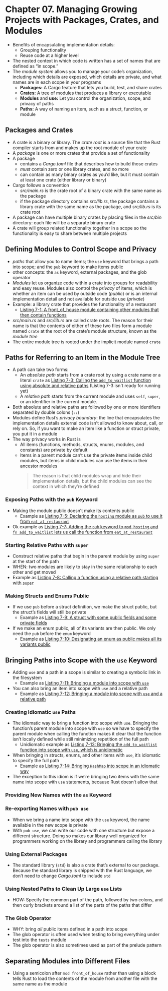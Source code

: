 # Chapter 07. Managing Growing Projects with Packages, Crates, and Modules

- Benefits of encapsulating implementation details:
    - Grouping functionality
    - Reuse code at a higher level
- The nested context in which code is written has a set of names that are defined as “in scope.”
- The *module system* allows you to manage your code’s organization, including which details are exposed, which details are private, and what names are in each scope in your programs
    * **Packages:** A Cargo feature that lets you build, test, and share crates
    * **Crates:** A tree of modules that produces a library or executable
    * **Modules** and **use:** Let you control the organization, scope, and
    privacy of paths
    * **Paths:** A way of naming an item, such as a struct, function, or module

## Packages and Crates
- A crate is a binary or library. The *crate root* is a source file that the Rust
compiler starts from and makes up the root module of your crate
- A *package* is one or more crates that provide a set of functionality
- A package 
  - contains a *Cargo.toml* file that describes how to build those crates
  - *must* contain zero or one library crates, and no more
  - can contain as many binary crates as you’d like, but it must contain at least one crate (either library or binary)
- Cargo follows a convention 
  - *src/main.rs* is the crate root of a binary crate with the same name as the package
  - if the package directory contains *src/lib.rs*, the package contains a library crate with the same name as the package, and *src/lib.rs* is its crate root
- A package can have multiple binary crates by placing files in the *src/bin* directory: each file will be a separate binary crate
- A crate will group related functionality together in a scope so the functionality is easy to share between multiple projects

## Defining Modules to Control Scope and Privacy
- *paths* that allow you to name items; the `use` keyword that brings a path into scope; and the `pub` keyword to make items public
- other concepts: the `as` keyword, external packages, and the glob operator
- *Modules* let us organize code within a crate into groups for readability and
easy reuse. Modules also control the *privacy* of items, which is whether an
item can be used by outside code (*public*) or is an internal implementation
detail and not available for outside use (*private*)
- Example: a library crate that provides the functionality of a restaurant
    - [Listing 7-1: A front_of_house module containing other modules that then contain functions](listings/_01/src/lib.rs)
- *src/main.rs* and *src/lib.rs* are called crate
roots. The reason for their name is that the contents of either of these two
files form a module named `crate` at the root of the crate’s module structure,
known as the *module tree*
- The entire module tree is rooted under the implicit module named `crate`

## Paths for Referring to an Item in the Module Tree
- A path can take two forms:
    * An *absolute path* starts from a crate root by using a crate name or a
    literal `crate` as [Listing 7-3: Calling the `add_to_waitlist` function using absolute and relative paths](./listings/_03/src/lib.rs) (Listing 7-3 isn't ready for running yet)
    * A *relative path* starts from the current module and uses `self`, `super`, or
    an identifier in the current module.
- Both absolute and relative paths are followed by one or more identifiers separated by double colons (`::`)
- Modules define Rust’s
*privacy boundary*: the line that encapsulates the implementation details
external code isn’t allowed to know about, call, or rely on. So, if you want to
make an item like a function or struct private, you put it in a module
- The way privacy works in Rust is 
  - All items (functions, methods, structs, enums, modules, and constants) are private by default 
  - Items in a parent module can’t use the private items inside child modules, but items in child modules can use the items in their ancestor modules
    > The reason is that child modules wrap and hide their implementation details, but the child modules can see the context in which they’re defined

### Exposing Paths with the `pub` Keyword
- Making the module public doesn’t make its contents public
  - Example as [Listing 7-5: Declaring the `hosting` module as `pub` to use it from `eat_at_restaurant`](./listings/_05/src/lib.rs)
- Ok example as [Listing 7-7: Adding the `pub` keyword to `mod hosting` and `fn add_to_waitlist` lets us call the function from `eat_at_restaurant`](./listings/_07/src/lib.rs)

### Starting Relative Paths with `super`
- Construct relative paths that begin in the parent module by using `super` at the start of the path
- WHEN: two modules are likely to stay in the same relationship to each other and get moved
- Example as [Listing 7-8: Calling a function using a relative path starting with `super`](./listings/_08/src/main.rs)

### Making Structs and Enums Public
- If we use `pub` before a struct definition, we make the struct public, but the struct’s fields will still be private
    - Example as [Listing 7-9: A struct with some public fields and some private fields](./listings/_09/src/lib.rs)
- If we make an enum public, all of its variants are then public. We only need the `pub` before the `enum` keyword
    - Example as [Listing 7-10: Designating an enum as public makes all its variants public](./listings/_10/src/lib.rs)

## Bringing Paths into Scope with the `use` Keyword
- Adding `use` and a path in a scope is similar to creating a symbolic link in the filesystem
    - Example as [Listing 7-11: Bringing a module into scope with `use`](./listings/_11/src/lib.rs)
- You can also bring an item into scope with `use` and a relative path
    - Example as [Listing 7-12: Bringing a module into scope with `use` and a relative path](./listings/_12/src/lib.rs)

### Creating Idiomatic `use` Paths
- The idiomatic way to bring a function into scope with `use`. Bringing the
function’s parent module into scope with `use` so we have to specify the parent
module when calling the function makes it clear that the function isn’t locally
defined while still minimizing repetition of the full path
    -  Unidiomatic example as [Listing 7-13: Bringing the `add_to_waitlist` function into scope with `use`, which is unidiomatic](./listings/_13/src/lib.rs)
- When bringing in structs, enums, and other items with `use`, it’s idiomatic to specify the full path
    - Example as [Listing 7-14: Bringing `HashMap` into scope in an idiomatic way](./listings/_14/src/main.rs)
- The exception to this idiom is if we’re bringing two items with the same name into scope with `use` statements, because Rust doesn’t allow that

### Providing New Names with the `as` Keyword

### Re-exporting Names with `pub use`
- When we bring a name into scope with the `use` keyword, the name available in
the new scope is private
- With `pub use`, we can write our code with one structure but expose a different
structure. Doing so makes our library well organized for programmers working on
the library and programmers calling the library

### Using External Packages
- The standard library (`std`) is also a crate that’s external to our
package. Because the standard library is shipped with the Rust language, we
don’t need to change *Cargo.toml* to include `std`

### Using Nested Paths to Clean Up Large `use` Lists
- HOW: Specify the common part of the path, followed by two colons, and then curly brackets around a list of the parts of the paths that differ

### The Glob Operator
- WHY: bring *all* public items defined in a path into scope
- The glob operator is often used when testing to bring everything under test into the `tests` module
- The glob operator is also sometimes used as part of the prelude pattern 

## Separating Modules into Different Files
- Using a semicolon after `mod front_of_house` rather than using a block tells
Rust to load the contents of the module from another file with the same name as
the module